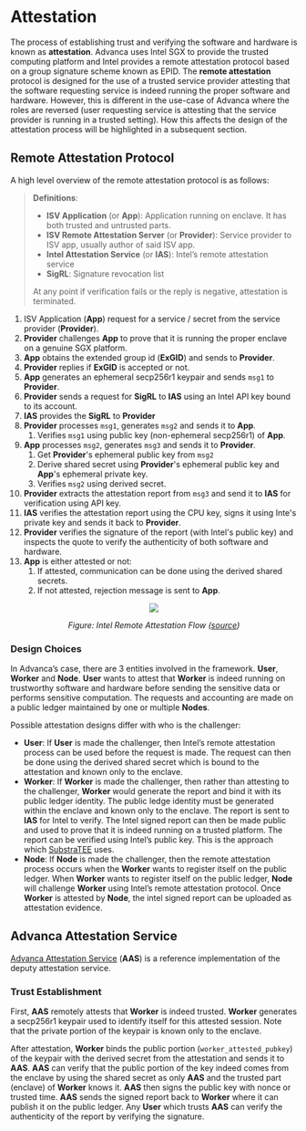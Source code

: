 # Attestation

The process of establishing trust and verifying the software and hardware is known as **attestation**. Advanca uses Intel SGX to provide the trusted computing platform and Intel provides a remote attestation protocol based on a group signature scheme known as EPID. The **remote attestation** protocol is designed for the use of a trusted service provider attesting that the software requesting service is indeed running the proper software and hardware. However, this is different in the use-case of Advanca where the roles are reversed (user requesting service is attesting that the service provider is running in a trusted setting). How this affects the design of the attestation process will be highlighted in a subsequent section.

## Remote Attestation Protocol

A high level overview of the remote attestation protocol is as follows:

> **Definitions**:
>
> * **ISV Application** (or **App**): Application running on enclave. It has both trusted and untrusted parts.
> * **ISV Remote Attestation Server** (or **Provider**): Service provider to ISV app, usually author of said ISV app.
> * **Intel Attestation Service** (or **IAS**): Intel’s remote attestation service
> * **SigRL**: Signature revocation list
>
> At any point if verification fails or the reply is negative, attestation is terminated.

1. ISV Application (**App**) request for a service / secret from the service provider (**Provider**).
2. **Provider** challenges **App** to prove that it is running the proper enclave on a genuine SGX platform.
3. **App** obtains the extended group id (**ExGID**) and sends to **Provider**.
4. **Provider** replies if **ExGID** is accepted or not.
5. **App** generates an ephemeral secp256r1 keypair and sends `msg1` to **Provider**.
6. **Provider** sends a request for **SigRL** to **IAS** using an Intel API key bound to its account.
7. **IAS** provides the **SigRL** to **Provider**
8. **Provider** processes `msg1`, generates `msg2` and sends it to **App**.
   1. Verifies `msg1` using public key (non-ephemeral secp256r1) of **App**.
9. **App** processes `msg2`, generates `msg3` and sends it to **Provider**.
   1. Get **Provider**'s ephemeral public key from `msg2`
   2. Derive shared secret using **Provider**'s ephemeral public key and **App**'s ephemeral private key.
   3. Verifies `msg2` using derived secret. 
10. **Provider** extracts the attestation report from `msg3` and send it to **IAS** for verification using API key.
11. **IAS** verifies the attestation report using the CPU key, signs it using Inte's private key and sends it back to **Provider**.
12. **Provider** verifies the signature of the report (with Intel's public key) and inspects the quote to verify the authenticity of both software and hardware.
13. **App** is either attested or not:
    1. If attested, communication can be done using the derived shared secrets.
    2. If not attested, rejection message is sent to **App**.

<p align="center"><a href="https://software.intel.com/content/www/us/en/develop/articles/code-sample-intel-software-guard-extensions-remote-attestation-end-to-end-example.html"><img src="https://software.intel.com/content/dam/develop/external/us/en/images/guard-extensions-remote-attestation-end-to-end-example-fig3-781729.png"></a></p>

<p align="center"><i>Figure: Intel Remote Attestation Flow (<a href="https://software.intel.com/content/www/us/en/develop/articles/code-sample-intel-software-guard-extensions-remote-attestation-end-to-end-example.html">source</a>)</i></p>

### Design Choices

In Advanca’s case, there are 3 entities involved in the framework. **User**, **Worker** and **Node**. **User** wants to attest that **Worker** is indeed running on trustworthy software and hardware before sending the sensitive data or performs sensitive computation. The requests and accounting are made on a public ledger maintained by one or multiple **Nodes**.

Possible attestation designs differ with who is the challenger:

* **User**: If **User** is made the challenger, then Intel’s remote attestation process can be used before the request is made. The request can then be done using the derived shared secret which is bound to the attestation and known only to the enclave.
* **Worker**: If **Worker** is made the challenger, then rather than attesting to the challenger, **Worker** would generate the report and bind it with its public ledger identity. The public ledge identity must be generated within the enclave and known only to the enclave. The report is sent to **IAS** for Intel to verify. The Intel signed report can then be made public and used to prove that it is indeed running on a trusted platform. The report can be verified using Intel’s public key. This is the approach which [SubstraTEE](https://github.com/scs/substraTEE) uses.
* **Node**: If **Node** is made the challenger, then the remote attestation process occurs when the **Worker** wants to register itself on the public ledger. When **Worker** wants to register itself on the public ledger, **Node** will challenge **Worker** using Intel’s remote attestation protocol. Once **Worker** is attested by **Node**, the intel signed report can be uploaded as attestation evidence.

## Advanca Attestation Service

[Advanca Attestation Service](https://github.com/advanca/advanca-attestation-service) (**AAS**) is a reference implementation of the deputy attestation service.

### Trust Establishment

First, **AAS** remotely attests that **Worker** is indeed trusted. **Worker** generates a secp256r1 keypair used to identify itself for this attested session. Note that the private portion of the keypair is known only to the enclave. 

After attestation, **Worker** binds the public portion (`worker_attested_pubkey`) of the keypair with the derived secret from the attestation and sends it to **AAS**. **AAS** can verify that the public portion of the key indeed comes from the enclave by using the shared secret as only **AAS** and the trusted part (enclave) of **Worker** knows it. **AAS** then signs the public key with nonce or trusted time. **AAS** sends the signed report back to **Worker** where it can publish it on the public ledger. Any **User** which trusts **AAS** can verify the authenticity of the report by verifying the signature.